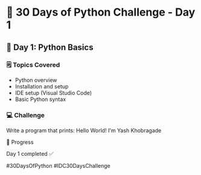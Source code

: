 # 🚀 30 Days of Python Challenge - Day 1

## 📅 Day 1: Python Basics

### 🗒️ Topics Covered
- Python overview
- Installation and setup
- IDE setup (Visual Studio Code)
- Basic Python syntax

### 💻 Challenge
Write a program that prints:
Hello World! I'm Yash Khobragade

📌 Progress

Day 1 completed ✅

#30DaysOfPython #IDC30DaysChallenge
